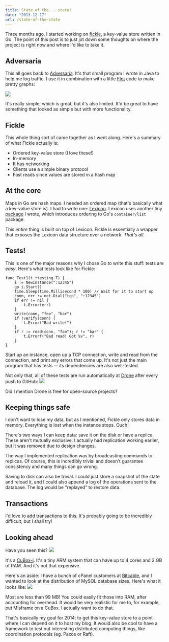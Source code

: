 ```yaml
---
title: State of the... state!
date: "2013-12-17"
url: /state-of-the-state
---
```



Three months ago, I started working on [fickle](https://github.com/Preetam/fickle), a key-value store written in Go. The point of this post is to just jot down some thoughts on where the project is right now and where I'd like to take it.

Adversaria
---
This all goes back to [Adversaria](https://misfra.me/adversaria). It's that small program I wrote in Java to help me log traffic. I use it in combination with a little [Flot](https://www.flotcharts.org/) code to make pretty graphs:

![](https://31.media.tumblr.com/81741791c5f33df8624d6fc250f88d7e/tumblr_inline_mxyoeqMxeh1rs73cz.png)

It's really simple, which is great, but it's also limited. It'd be great to have something that looked as simple but with more functionality.

Fickle
---
This whole thing sort of came together as I went along. Here's a summary of what Fickle actually is:

* Ordered key-value store (I love these!)
* In-memory
* It has networking
* Clients use a simple binary protocol
* Fast reads since values are stored in a hash map

At the core
---
Maps in Go are hash maps. I needed an ordered map (that's basically what a key-value store is). I had to write one: [Lexicon](https://github.com/Preetam/lexicon). Lexicon uses another tiny [package](https://github.com/Preetam/orderedlist) I wrote, which introduces ordering to Go's `container/list` package.

This *entire* thing is built on top of Lexicon. Fickle is essentially a wrapper that exposes the Lexicon data structure over a network. *That's all.*

Tests!
---
This is one of the major reasons why I chose Go to write this stuff: tests are *easy*.  Here's what tests look like for Fickle:

	func Test1(t *testing.T) {
		i := NewInstance(":12345")
		go i.Start()
		time.Sleep(time.Millisecond * 100) // Wait for it to start up
		conn, err := net.Dial("tcp", ":12345")
		if err != nil {
			t.Error(err)
		}
		write(conn, "foo", "bar")
		if !verify(conn) {
			t.Error("Bad write!")
		}
		if r := read(conn, "foo"); r != "bar" {
			t.Errorf("Bad read! Got %v", r)
		}
	}

Start up an instance, open up a TCP connection, write and read from the connection, and print any errors that come up. It's not just the main program that has tests -- its dependencies are also well-tested.

Not only that, all of these tests are run automatically at [Drone](https://drone.io/) after every push to GitHub:
![](https://31.media.tumblr.com/0ae411257310108a4ba2272e2407676a/tumblr_inline_mxypyb0fxy1rs73cz.png)

Did I mention Drone is free for open-source projects?

Keeping things safe
----
I don't want to lose my data, but as I mentioned, Fickle only stores data in memory. Everything is lost when the instance stops. Ouch!

There's two ways I can keep data: save it on the disk or have a replica. These aren't mutually exclusive. I actually had replication working earlier, but it was removed due to design changes.

The way I implemented replication was by broadcasting commands to replicas. Of course, this is incredibly trivial and doesn't guarantee consistency and many things can go wrong.

Saving to disk can also be trivial. I could just store a snapshot of the state and reload it, and I could also append a log of the operations sent to the database. The log would be "replayed" to restore data.

Transactions
----
I'd love to add transactions to this. It's probably going to be incredibly difficult, but I shall try!

Looking ahead
---
Have you seen this?
![](https://pbs.twimg.com/media/BbksqhsCIAASoUl.png:large)

It's a [CuBox-i](https://cubox-i.com/). It's a tiny ARM system that can have up to 4 cores and 2 GB of RAM. And it's not that expensive.

Here's an aside: I have a bunch of cPanel customers at [Bitcable](https://bitcable.com/), and I wanted to look at the distribution of MySQL database sizes. Here's what it looks like:
![](https://31.media.tumblr.com/63b2996bb8861072c304d4fcac2a10ef/tumblr_inline_mxyqoxzVFd1rs73cz.png)

Most are less than 99 MB! You could easily fit those into RAM, after accounting for overhead. It would be very realistic for me to, for example, put Misframe on a CuBox. I actually want to do that.

That's basically my goal for 2014: to get this key-value store to a point where I can depend on it to host my blog. It would also be cool to have a framework to test out interesting distributed computing things, like coordination protocols (eg. Paxos or Raft).


